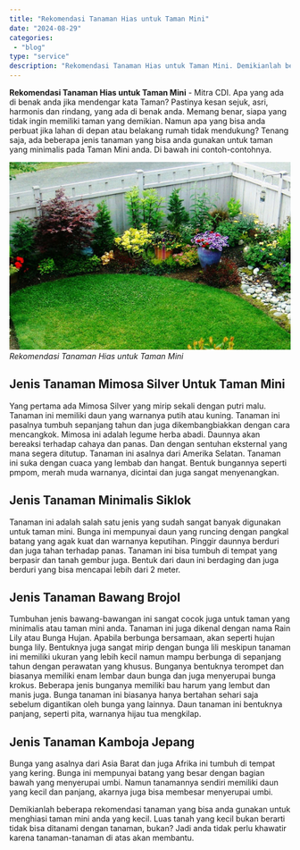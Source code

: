 ```yaml
---
title: "Rekomendasi Tanaman Hias untuk Taman Mini"
date: "2024-08-29"
categories:
 - "blog"
type: "service"
description: "Rekomendasi Tanaman Hias untuk Taman Mini. Demikianlah beberapa rekomendasi tanaman yang bisa anda gunakan untuk menghiasi taman mini anda yang kecil. Luas t..."
---
```


**Rekomendasi Tanaman Hias untuk Taman Mini** - Mitra CDI. Apa yang ada di benak anda jika mendengar kata Taman? Pastinya kesan sejuk, asri, harmonis dan rindang, yang ada di benak anda. Memang benar, siapa yang tidak ingin memiliki taman yang demikian. Namun apa yang bisa anda perbuat jika lahan di depan atau belakang rumah tidak mendukung? Tenang saja, ada beberapa jenis tanaman yang bisa anda gunakan untuk taman yang minimalis pada Taman Mini anda. Di bawah ini contoh-contohnya.

![Rekomendasi Tanaman Hias untuk Taman Mini](/images/blog/taman-mini-rumah.jpg)
*Rekomendasi Tanaman Hias untuk Taman Mini*

 ## Jenis Tanaman Mimosa Silver Untuk Taman Mini

Yang pertama ada Mimosa Silver yang mirip sekali dengan putri malu. Tanaman ini memiliki daun yang warnanya putih atau kuning. Tanaman ini pasalnya tumbuh sepanjang tahun dan juga dikembangbiakkan dengan cara mencangkok. Mimosa ini adalah legume herba abadi. Daunnya akan bereaksi terhadap cahaya dan panas. Dan dengan sentuhan eksternal yang mana segera ditutup. Tanaman ini asalnya dari Amerika Selatan. Tanaman ini suka dengan cuaca yang lembab dan hangat. Bentuk bungannya seperti pmpom, merah muda warnanya, dicintai dan juga sangat menyenangkan.

 ## Jenis Tanaman Minimalis Siklok

Tanaman ini adalah salah satu jenis yang sudah sangat banyak digunakan untuk taman mini. Bunga ini mempunyai daun yang runcing dengan pangkal batang yang agak kuat dan warnanya keputihan. Pinggir daunnya berduri dan juga tahan terhadap panas. Tanaman ini bisa tumbuh di tempat yang berpasir dan tanah gembur juga. Bentuk dari daun ini berdaging dan juga berduri yang bisa mencapai lebih dari 2 meter.

 ## Jenis Tanaman Bawang Brojol

Tumbuhan jenis bawang-bawangan ini sangat cocok juga untuk taman yang minimalis atau taman mini anda. Tanaman ini juga dikenal dengan nama Rain Lily atau Bunga Hujan. Apabila berbunga bersamaan, akan seperti hujan bunga lily. Bentuknya juga sangat mirip dengan bunga lili meskipun tanaman ini memiliki ukuran yang lebih kecil namun mampu berbunga di sepanjang tahun dengan perawatan yang khusus. Bunganya bentuknya terompet dan biasanya memiliki enam lembar daun bunga dan juga menyerupai bunga krokus. Beberapa jenis bunganya memiliki bau harum yang lembut dan manis juga. Bunga tanaman ini biasanya hanya bertahan sehari saja sebelum digantikan oleh bunga yang lainnya. Daun tanaman ini bentuknya panjang, seperti pita, warnanya hijau tua mengkilap.

 ## Jenis Tanaman Kamboja Jepang

Bunga yang asalnya dari Asia Barat dan juga Afrika ini tumbuh di tempat yang kering. Bunga ini mempunyai batang yang besar dengan bagian bawah yang menyerupai umbi. Namun tanamannya sendiri memiliki daun yang kecil dan panjang, akarnya juga bisa membesar menyerupai umbi.

Demikianlah beberapa rekomendasi tanaman yang bisa anda gunakan untuk menghiasi taman mini anda yang kecil. Luas tanah yang kecil bukan berarti tidak bisa ditanami dengan tanaman, bukan? Jadi anda tidak perlu khawatir karena tanaman-tanaman di atas akan membantu.


